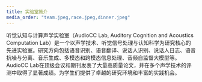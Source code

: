```yaml
---
title: 实验室简介
media_order: "team.jpeg,race.jpeg,dinner.jpeg"
---
```


听觉认知与计算声学实验室（AudioCC Lab, Auditory Cognition and Acoustics Computation Lab）是一个以声学技术、听觉信号处理与认知科学为研究核心的先进实验室。研究方向包括语音识别、语音翻译、说话人识别、说话人日志、语音抗噪与分离、音乐生成、多模态和跨模态信息处理、音频自监督大模型等。 AudioCC Lab在顶级会议和期刊发表了大量高质量论文，并在多个声学技术的评测中取得了显著成绩。为学生们提供了卓越的研究环境和丰富的实践机会。
